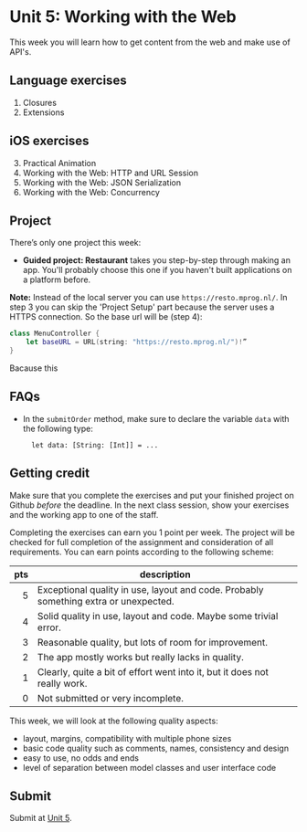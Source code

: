 # Unit 5: Working with the Web

This week you will learn how to get content from the web and make use of API's.


## Language exercises

1. Closures
2. Extensions


## iOS exercises

3. Practical Animation
4. Working with the Web: HTTP and URL Session
5. Working with the Web: JSON Serialization
6. Working with the Web: Concurrency


## Project

There’s only one project this week:

- **Guided project: Restaurant** takes you step-by-step through making an app. You'll probably choose this one if you haven't built applications on a platform before.

**Note:** Instead of the local server you can use `https://resto.mprog.nl/`.
In step 3 you can skip the 'Project Setup' part because the server uses a HTTPS connection.
So the base url will be (step 4):

~~~swift
class MenuController {
    let baseURL = URL(string: "https://resto.mprog.nl/")!”
}
~~~
Bacause this 


## FAQs

- In the `submitOrder` method, make sure to declare the variable `data` with the following type:

        let data: [String: [Int]] = ...


## Getting credit

Make sure that you complete the exercises and put your finished project on Github *before* the deadline. In the next class session, show your exercises and the working app to one of the staff.

Completing the exercises can earn you 1 point per week. The project will be checked for full completion of the assignment and consideration of all requirements. You can earn points according to the following scheme:

| pts | description                                                                          |  
| --: | ------------------------------------------------------------------------------------ |  
|   5 | Exceptional quality in use, layout and code. Probably something extra or unexpected. |  
|   4 | Solid quality in use, layout and code. Maybe some trivial error.                     |  
|   3 | Reasonable quality, but lots of room for improvement.                                |  
|   2 | The app mostly works but really lacks in quality.                                    |  
|   1 | Clearly, quite a bit of effort went into it, but it does not really work.            |  
|   0 | Not submitted or very incomplete.                                                    |  

This week, we will look at the following quality aspects:

- layout, margins, compatibility with multiple phone sizes
- basic code quality such as comments, names, consistency and design
- easy to use, no odds and ends
- level of separation between model classes and user interface code


## Submit

Submit at [Unit 5](/submit/unit-5).
